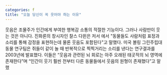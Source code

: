 ```yaml
---
categories: f
title: "오늘 당신이 꼭 웃어야 하는 이유"
---
```

웃음은 조물주가 인간에게 부여한 행복감 소통의 적절한 기능이다. 그러나 사람만이 웃는 것은 아니다. 진화론의 창시자인 찰스 다윈은 저서 에서 "동물들도 사람처럼 표정과 소리를 통해 감정을 표현하는데 물론 웃음도 포함된다"고 말했다. 미국 볼링 그린주립대 동물 연구팀은 쥐들이 같이 놀 때 반복적으로 찍찍거리는 소리를 낸다는 연구결과를 2003년에 발표했다. 이들은 “웃음과 관련된 뇌 회로는 아주 오래된 태곳적의 뇌 영역에 존재한다”며 “인간이 웃기 훨씬 전부터 다른 동물들에서 웃음의 원형이 존재했다”고 말했